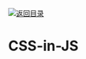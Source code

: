 [![返回目录](https://i.postimg.cc/50XLzC7C/image.png)](https://github.com/wx-chevalier/Web-Series)

# CSS-in-JS
